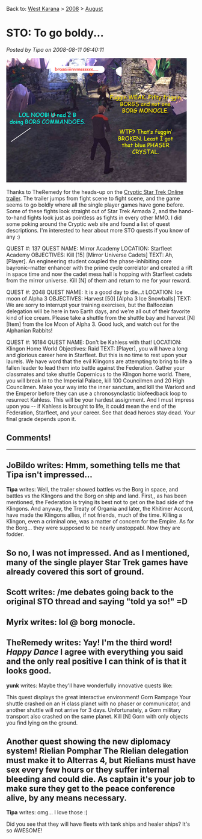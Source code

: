 Back to: [West Karana](/posts/westkarana.md) > [2008](/posts/2008/westkarana.md) > [August](./westkarana.md)
# STO: To go boldy...

*Posted by Tipa on 2008-08-11 06:40:11*

![](../../../uploads/2008/08/borg.jpg "borg")

Thanks to TheRemedy for the heads-up on the [Cryptic Star Trek Online trailer](http://www.gametrailers.com/player/38183.html). The trailer jumps from fight scene to fight scene, and the game seems to go boldly where all the single player games have gone before. Some of these fights look straight out of Star Trek Armada 2, and the hand-to-hand fights look just as pointless as fights in every other MMO. I did some poking around the Cryptic web site and found a list of quest descriptions. I'm interested to hear about more STO quests if you know of any :)

QUEST #: 137
QUEST NAME: Mirror Academy
LOCATION: Starfleet Academy
OBJECTIVES: Kill [15] [Mirror Universe Cadets]
TEXT: Ah, [Player]. An engineering student coupled the phase-inhibiting core bayronic-matter enhancer with the prime cycle correlator and created a rift in space time and now the cadet mess hall is hopping with Starfleet cadets from the mirror universe. Kill [N] of them and return to me for your reward.

QUEST #: 2048
QUEST NAME: It is a good day to die...t
LOCATION: Ice moon of Alpha 3
OBJECTIVES: Harvest [50] [Alpha 3 Ice Snowballs]
TEXT: We are sorry to interrupt your training exercises, but the Balfoozian delegation will be here in two Earth days, and we're all out of their favorite kind of ice cream. Please take a shuttle from the shuttle bay and harvest [N] [Item] from the Ice Moon of Alpha 3. Good luck, and watch out for the Alphanian Rabbits!

QUEST #: 16184
QUEST NAME: Don't be Kahless with that!
LOCATION: Klingon Home World
Objectives: Raid
TEXT: [Player], you will have a long and glorious career here in Starfleet. But this is no time to rest upon your laurels. We have word that the evil Klingons are attempting to bring to life a fallen leader to lead them into battle against the Federation. Gather your classmates and take shuttle Copernicus to the Klingon home world. There, you will break in to the Imperial Palace, kill 100 Councilmen and 20 High Councilmen. Make your way into the inner sanctum, and kill the Warlord and the Emperor before they can use a chronosynclastic biofeedback loop to resurrect Kahless. This will be your hardest assignment. And I must impress upon you -- if Kahless is brought to life, it could mean the end of the Federation, Starfleet, and your career. See that dead heroes stay dead. Your final grade depends upon it.

## Comments!
---
**JoBildo** writes: Hmm, something tells me that Tipa isn't impressed...
---
**Tipa** writes: Well, the trailer showed battles vs the Borg in space, and battles vs the Klingons and the Borg on ship and land. First,, as has been mentioned, the Federation is trying its best not to get on the bad side of the Klingons. And anyway, the Treaty of Organia and later, the Khitimer Accord, have made the Klingons allies, if not friends, much of the time. Killing a Klingon, even a criminal one, was a matter of concern for the Empire. As for the Borg... they were supposed to be nearly unstoppabl. Now they are fodder.

So no, I was not impressed. And as I mentioned, many of the single player Star Trek games have already covered this sort of ground.
---
**Scott** writes: /me debates going back to the original STO thread and saying "told ya so!" =D
---
**Myrix** writes: lol @ borg monocle.
---
**TheRemedy** writes: Yay! I'm the third word! *Happy Dance* I agree with everything you said and the only real positive I can think of is that it looks good.
---
**yunk** writes: Maybe they'll have wonderfully innovative quests like:

This quest displays the great interactive environment!
Gorn Rampage
Your shuttle crashed on an H class planet with no phaser or communicator, and another shuttle will not arrive for 3 days. Unfortunately, a Gorn military transport also crashed on the same planet. Kill [N] Gorn with only objects you find lying on the ground.

Another quest showing the new diplomacy system!
Rielian Pomphar
The Rielian delegation must make it to Alterras 4, but Rielians must have sex every few hours or they suffer internal bleeding and could die. As captain it's your job to make sure they get to the peace conference alive, by any means necessary.
---
**Tipa** writes: omg... I love those :)

Did you see that they will have fleets with tank ships and healer ships? It's so AWESOME!
